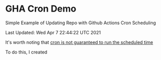 # GHA Cron Demo
Simple Example of Updating Repo with Github Actions Cron Scheduling

Last Updated:
Wed Apr  7 22:44:22 UTC 2021

It's worth noting that [cron is not guaranteed to run the scheduled time](https://upptime.js.org/blog/2021/01/22/github-actions-schedule-not-working/)

To do this, I created 


